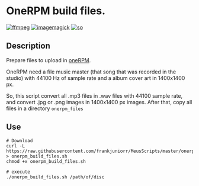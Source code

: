 OneRPM build files.
===========

[![ffmpeg](https://img.shields.io/badge/dependence-ffmpeg-brightgreen.svg)](https://www.ffmpeg.org/)
[![imagemagick](https://img.shields.io/badge/dependence-imagemagick-brightgreen.svg)](https://www.imagemagick.org/script/index.php)
[![so](https://img.shields.io/badge/OS-Linux-blue.svg)](https://img.shields.io/badge/OS-Linux-blue.svg)

## Description
Prepare files to upload in [oneRPM](https://www.onerpm.com/).

OneRPM need a file music master (that song that was recorded in the studio) with 44100 Hz of sample rate and a album cover art in 1400x1400 px.

So, this script convert all .mp3 files in .wav files with 44100 sample rate, and convert .jpg or .png images in 1400x1400 px images. After that, copy all files in a directory `onerpm_files`

## Use
```console
# Download
curl -L https://raw.githubusercontent.com/frankjuniorr/MeusScripts/master/onerpm_build_files/onerpm_build_files.sh > onerpm_build_files.sh
chmod +x onerpm_build_files.sh

# execute
./onerpm_build_files.sh /path/of/disc
```
